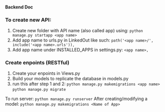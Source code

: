 #### Backend Doc
### To create new API:

1. Create new folder with API name (also called app) using: 
`python manage.py startapp <app name>`
2. Add app name to urls.py in LinkedOut like such: 
`path('<app name>/', include('<app name>.urls')),` 
3. Add app name under INSTALLED_APPS in settings.py: 
`<app name>,`

### Create enpoints (RESTful)
1. Create your enpoints in Views.py
2. Build your models to replicate the database in models.py
3. run this after step 1 and 2:
`python manage.py makemigrations <app name>`
`python manage.py migrate`


To run server: `python manage.py runserver`
After creating/modifying a model: `python manage.py makemigrations <Name of App>`
